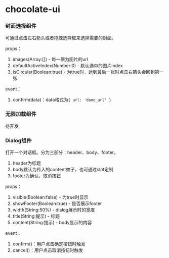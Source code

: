 chocolate-ui
=================
### 封面选择组件  
可通过点击左右箭头或者拖拽选择框来选择需要的封面。

props：
1. images(Array:[]) - 每一项为图片的url
2. defaultActiveIndex(Number:0) - 默认选中的图片index
3. isCircular(Boolean:true) - 为true时，达到最后一张时点击右箭头会回到第一张

event：
1. confirm(data)：data格式为`{ url: 'demo_url' }`


### 无限加载组件
待开发


### Dialog组件  
打开一个对话框。分为三部分：header、body、footer。
1. header为标题
2. body默认为传入的content蚊子，也可通过slot定制
3. footer为确认、取消按钮

props：
1. visible(Boolean:false) - 为true时显示
2. showFooter(Boolean:true) - 是否展示footer
3. width(String:50%) - dialog展示时的宽度
4. title(String:提示) - 标题
5. content(String:提示) - body显示的内容

event：
1. confirm()：用户点击确定按钮时触发
2. cancel()：用户点击取消按钮时触发


